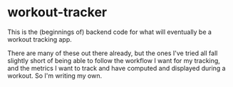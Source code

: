 # workout-tracker
This is the (beginnings of) backend code for what will eventually be a workout tracking app.

There are many of these out there already, but the ones I've tried all fall slightly short of being able to follow the workflow I want for my tracking, and the metrics I want to track and have computed and displayed during a workout. So I'm writing my own.
